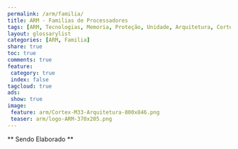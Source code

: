 ```yaml
---
permalink: /arm/familia/
title: ARM - Familias de Processadores
tags: [ARM, Tecnologias, Memoria, Proteção, Unidade, Arquitetura, Cortex-A, Cortex-R, Cortex-M]
layout: glossarylist
categories: [ARM, Familia]
share: true  
toc: true
comments: true
feature:
 category: true
 index: false
tagcloud: true
ads:
 show: true
image:
 feature: arm/Cortex-M33-Arquitetura-800x846.png
 teaser: arm/logo-ARM-370x205.png
---
```



** Sendo Elaborado **
